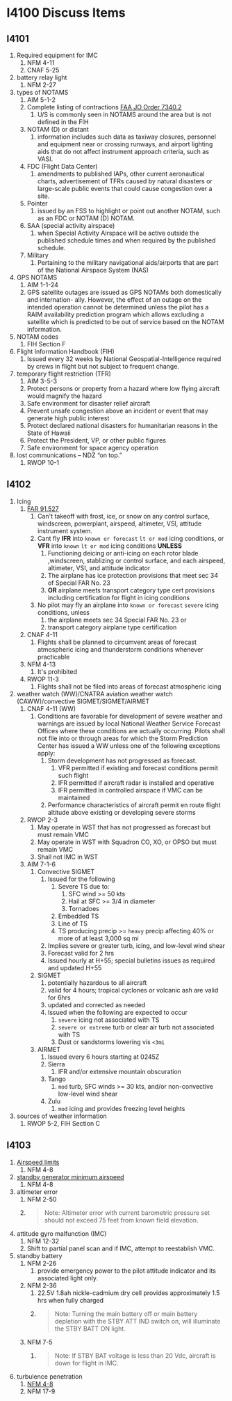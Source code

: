 # I4100 Discuss Items

## I4101

1. Required equipment for IMC
    1. NFM 4-11
    1. CNAF 5-25
1. battery relay light
    1. NFM 2-27
1. types of NOTAMS
    1. AIM 5-1-2
    1. Complete listing of contractions [FAA JO Order 7340.2](https://www.faa.gov/documentLibrary/media/Order/7340.2H_Bsc_dtd_3-29-18.pdf)
        1. U/S is commonly seen in NOTAMS around the area but is not defined in the FIH
    1. NOTAM (D) or distant
        1. information includes such data as taxiway closures, personnel and equipment near or crossing runways, and airport lighting aids that do not affect instrument approach criteria, such as VASI.
    1. FDC (Flight Data Center)
        1. amendments to published IAPs, other current aeronautical charts, advertisement of TFRs caused by natural disasters or large-scale public events that could cause congestion over a site.
    1. Pointer
        1. issued by an FSS to highlight or point out another NOTAM, such as an FDC or NOTAM (D) NOTAM.
    1. SAA (special activity airspace)
        1. when Special Activity Airspace will be active outside the published schedule times and when required by the published schedule.
    1. Military
        1. Pertaining to the military navigational aids/airports that are part of the National Airspace System (NAS)
1. GPS NOTAMS
    1. AIM 1-1-24
    1. GPS satellite outages are issued as GPS NOTAMs both domestically and internation- ally. However, the effect of an outage on the intended operation cannot be determined unless the pilot has a RAIM availability prediction program which allows excluding a satellite which is predicted to be out of service based on the NOTAM information.
1. NOTAM codes
    1. FIH Section F
1. Flight Information Handbook (FIH)
    1. Issued every 32 weeks by National Geospatial-Intelligence required by crews in flight but not subject to frequent change.
1. temporary flight restriction (TFR)
    1. AIM 3-5-3
    1. Protect persons or property from a hazard where low flying aircraft would magnify the hazard
    1. Safe environment for disaster relief aircraft
    1. Prevent unsafe congestion above an incident or event that may generate high public interest
    1. Protect declared national disasters for humanitarian reasons in the State of Hawaii
    1. Protect the President, VP, or other public figures
    1. Safe environment for space agency operation
1. lost communications – NDZ “on top.”
    1. RWOP 10-1

## I4102

1. Icing
    1. [FAR 91.527](https://www.ecfr.gov/cgi-bin/text-idx?c=ecfr&sid=3efaad1b0a259d4e48f1150a34d1aa77&rgn=div5&view=text&node=14:2.0.1.3.10&idno=14#se14.2.91_1527)
        1. Can't takeoff with frost, ice, or snow on any control surface, windscreen, powerplant, airspeed, altimeter, VSI, attitude instrument system.
        1. Cant fly **IFR** into `known or forecast` `lt or mod` icing conditions, or **VFR** into `known` `lt or mod` icing conditions **UNLESS**
            1. Functioning deicing or anti-icing on each rotor blade ,windscreen, stablizing or control surface, and each airspeed, altimeter, VSI, and attitude indicator
            1. The airplane has ice protection provisions that meet sec 34 of Special FAR No. 23
            1. **OR** airplane meets transport category type cert provisions including certification for flight in icing conditions
        1. No pilot may fly an airplane into `known or forecast` `severe` icing conditions, unless
            1. the airplane meets sec 34 Special FAR No. 23 or
            1. transport category airplane type certification
    1. CNAF 4-11
        1. Flights shall be planned to circumvent areas of forecast atmospheric icing and thunderstorm conditions whenever practicable
    1. NFM 4-13
        1. It's prohibited
    1. RWOP 11-3
        1. Flights shall not be filed into areas of forecast atmospheric icing
1. weather watch (WW)/CNATRA aviation weather watch (CAWW)/convective SIGMET/SIGMET/AIRMET
    1. CNAF 4-11 (WW)
        1. Conditions are favorable for development of severe weather and warnings are issued by local National Weather Service Forecast Offices where these conditions are actually occurring. Pilots shall not file into or through areas for which the Storm Prediction Center has issued a WW unless one of the following exceptions apply:
            1. Storm development has not progressed as forecast.
                1. VFR permitted if existing and forecast conditions permit such flight
                1. IFR permitted if aircraft radar is installed and operative
                1. IFR permitted in controlled airspace if VMC can be maintained
            1. Performance characteristics of aircraft permit en route flight altitude above existing or developing severe storms
    1. RWOP 2-3
        1. May operate in WST that has not progressed as forecast but must remain VMC
        1. May operate in WST with Squadron CO, XO, or OPSO but must remain VMC
        1. Shall not IMC in WST
    1. AIM 7-1-6
        1. Convective SIGMET
            1. Issued for the following
                1. Severe TS due to:
                    1. SFC wind >= 50 kts
                    1. Hail at SFC >= 3/4 in diameter
                    1. Tornadoes
                1. Embedded TS
                1. Line of TS
                1. TS producing precip >= `heavy` precip affecting 40% or more of at least 3,000 sq mi
            1. Implies severe or greater turb, icing, and low-level wind shear
            1. Forecast valid for 2 hrs
            1. Issued hourly at H+55; special bulletins issues as required and updated H+55
        1. SIGMET
            1. potentially hazardous to all aircraft
            1. valid for 4 hours; tropical cyclones or volcanic ash are valid for 6hrs
            1. updated and corrected as needed
            1. Issued when the following are expected to occur
                1. `severe` icing not associated with TS
                1. `severe or extreme` turb or clear air turb not associated with TS
                1. Dust or sandstorms lowering vis `<3mi`
        1. AIRMET
            1. Issued every 6 hours starting at 0245Z
            1. Sierra
                1. IFR and/or extensive mountain obscuration
            1. Tango
                1. `mod` turb, SFC winds >= 30 kts, and/or non-convective low-level wind shear
            1. Zulu
                1. `mod` icing and provides freezing level heights
1. sources of weather information
    1. RWOP 5-2, FIH Section C

## I4103

1. [Airspeed limits](https://github.com/wesleyem/th57/blob/master/LIMITS.md#airspeed-limits)
    1. NFM 4-8
1. [standby generator minimum airspeed](https://github.com/wesleyem/th57/blob/master/LIMITS.md#standby-generator-limits)
    1. NFM 4-8
1. altimeter error
    1. NFM 2-50
    1. > Note: Altimeter error with current barometric pressure set should not exceed 75 feet from known field elevation.
1. attitude gyro malfunction (IMC)
    1. NFM 12-32
    1. Shift to partial panel scan and if IMC, attempt to reestablish VMC.
1. standby battery
    1. NFM 2-26
        1. provide emergency power to the pilot attitude indicator and its associated light only.
    1. NFM 2-36
        1. 22.5V 1.8ah nickle-cadmium dry cell provides approximately 1.5 hrs when fully charged
        1. > Note: Turning the main battery off or main battery depletion with the STBY ATT IND switch on, will illuminate the STBY BATT ON light.
    1. NFM 7-5
        1. > Note: If STBY BAT voltage is less than 20 Vdc, aircraft is down for flight in IMC.
1. turbulence penetration
    1. [NFM 4-8](https://github.com/wesleyem/th57/blob/master/LIMITS.md#airspeed-limits)
    1. NFM 17-9
